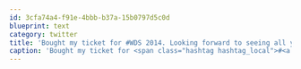 ```yaml
---
id: 3cfa74a4-f91e-4bbb-b37a-15b0797d5c0d
blueprint: text
category: twitter
title: 'Bought my ticket for #WDS 2014. Looking forward to seeing all you great people again next year!'
caption: 'Bought my ticket for <span class="hashtag hashtag_local">#<a href="http://tweettemp.darylchymko.ca/?tag=wds">WDS</a> 2014. Looking forward to seeing all you great people again next year!'
---
```

